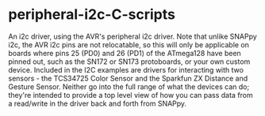 # peripheral-i2c-C-scripts
An i2c driver, using the AVR's peripheral i2c driver.  Note that unlike SNAPpy i2c, the AVR i2c pins are not relocatable, so this will only be applicable on boards where pins 25 (PD0) and 26 (PD1) of the ATmega128 have been pinned out, such as the SN172 or SN173 protoboards, or your own custom device.  Included in the I2C examples are drivers for interacting with two sensors - the TCS34725 Color Sensor and the Sparkfun ZX Distance and Gesture Sensor.  Neither go into the full range of what the devices can do; they're intended to provide a top level view of how you can pass data from a read/write in the driver back and forth from SNAPpy.
